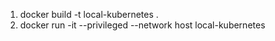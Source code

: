 1. docker build -t local-kubernetes .
2. docker run -it --privileged --network host local-kubernetes

